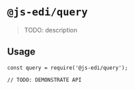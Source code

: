 # `@js-edi/query`

> TODO: description

## Usage

```
const query = require('@js-edi/query');

// TODO: DEMONSTRATE API
```
